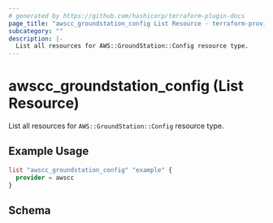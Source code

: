 ```yaml
---
# generated by https://github.com/hashicorp/terraform-plugin-docs
page_title: "awscc_groundstation_config List Resource - terraform-provider-awscc"
subcategory: ""
description: |-
  List all resources for AWS::GroundStation::Config resource type.
---
```


# awscc_groundstation_config (List Resource)

List all resources for `AWS::GroundStation::Config` resource type.

## Example Usage

```terraform
list "awscc_groundstation_config" "example" {
  provider = awscc
}
```

<!-- schema generated by tfplugindocs -->
## Schema
